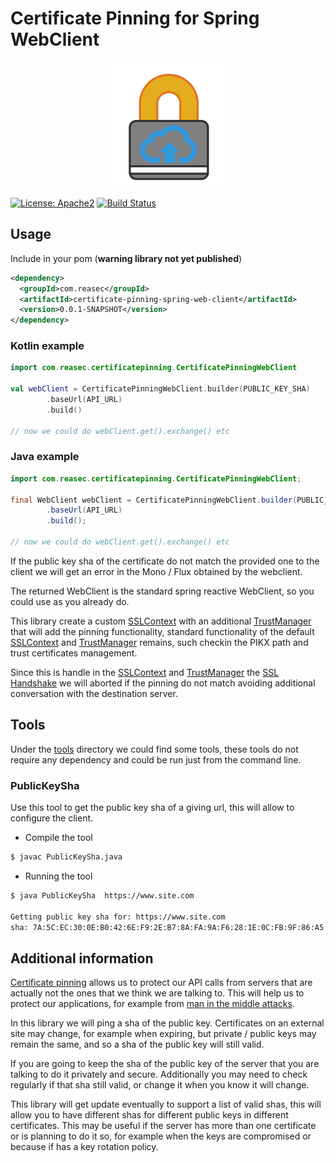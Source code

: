# Certificate Pinning for Spring WebClient
<p align='center'>
<img width="200" src='https://raw.githubusercontent.com/reasec/reasec/master/img/reasec.png'/>
</p>

[![License: Apache2](https://img.shields.io/badge/license-Apache%202-blue.svg)](/LICENSE)
[![Build Status](https://travis-ci.com/reasec/certificate-pinning-spring-web-client.svg?branch=master)](https://travis-ci.com/reasec/certificate-pinning-spring-web-client)


## Usage

Include in your pom (**warning library not yet published**)
```xml
<dependency>
  <groupId>com.reasec</groupId>
  <artifactId>certificate-pinning-spring-web-client</artifactId>
  <version>0.0.1-SNAPSHOT</version>
</dependency>
```

### Kotlin example

```kotlin
import com.reasec.certificatepinning.CertificatePinningWebClient

val webClient = CertificatePinningWebClient.builder(PUBLIC_KEY_SHA)
        .baseUrl(API_URL)
        .build()

// now we could do webClient.get().exchange() etc
```
### Java example
```java
import com.reasec.certificatepinning.CertificatePinningWebClient;

final WebClient webClient = CertificatePinningWebClient.builder(PUBLIC_KEY_SHA)
        .baseUrl(API_URL)
        .build();

// now we could do webClient.get().exchange() etc
```

If the public key sha of the certificate do not match the provided one to the client we will get an error in the Mono / Flux obtained by the webclient.

The returned WebClient is the standard spring reactive WebClient, so you could use as you already do.

This library create a custom [SSLContext](https://docs.oracle.com/javase/8/docs/api/javax/net/ssl/SSLContext.html) with an additional [TrustManager](https://docs.oracle.com/javase/8/docs/api/javax/net/ssl/TrustManager.html) that will add the pinning functionality, standard functionality of the default [SSLContext](https://docs.oracle.com/javase/8/docs/api/javax/net/ssl/SSLContext.html) and [TrustManager](https://docs.oracle.com/javase/8/docs/api/javax/net/ssl/TrustManager.html) remains, such checkin the PIKX path and trust certificates management.

Since this is handle in the [SSLContext](https://docs.oracle.com/javase/8/docs/api/javax/net/ssl/SSLContext.html) and [TrustManager](https://docs.oracle.com/javase/8/docs/api/javax/net/ssl/TrustManager.html) the [SSL Handshake](https://medium.com/@kasunpdh/ssl-handshake-explained-4dabb87cdce) we will aborted if the pinning do not match avoiding additional conversation with the destination server.

## Tools

Under the [tools](/tools) directory we could find some tools, these tools do not require any dependency and could be run just from the command line.

### PublicKeySha

Use this tool to get the public key sha of a giving url, this will allow to configure the client.

- Compile the tool

```bash
$ javac PublicKeySha.java
```

- Running the tool

```bash
$ java PublicKeySha  https://www.site.com

Getting public key sha for: https://www.site.com
sha: 7A:5C:EC:30:0E:B0:42:6E:F9:2E:B7:8A:FA:9A:F6:28:1E:0C:FB:9F:86:A5:3D:45:75:24:86:8B:56:F2:67:B3
```

## Additional information

[Certificate pinning](https://www.owasp.org/index.php/Certificate_and_Public_Key_Pinning) allows us to protect our API calls from servers that are actually not the ones that we think we are talking to. This will help us to protect our applications, for example from [man in the middle attacks](https://www.owasp.org/index.php/Man-in-the-middle_attack).

In this library we will ping a sha of the public key. Certificates on an external site may change, for example when expiring, but private / public keys may remain the same, and so a sha of the public key will still valid.

If you are going to keep the sha of the public key of the server that you are talking to do it privately and secure. Additionally you may need to check regularly if that sha still valid, or change it when you know it will change.

This library will get update eventually to support a list of valid shas, this will allow you to have different shas for different public keys in different certificates. This may be useful if the server has more than one certificate or is planning to do it so, for example when the keys are compromised or because if has a key rotation policy.
